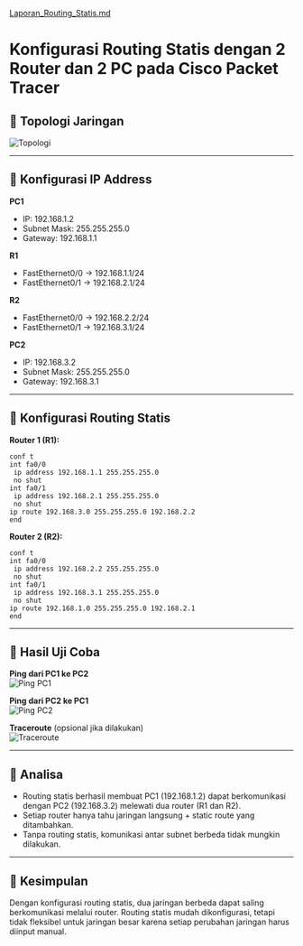 [Laporan_Routing_Statis.md](https://github.com/user-attachments/files/22040561/Laporan_Routing_Statis.md)
# Konfigurasi Routing Statis dengan 2 Router dan 2 PC pada Cisco Packet Tracer

## 🔹 Topologi Jaringan
![Topologi](gambar1.png)

---

## 🔹 Konfigurasi IP Address  
**PC1**  
- IP: 192.168.1.2  
- Subnet Mask: 255.255.255.0  
- Gateway: 192.168.1.1  

**R1**  
- FastEthernet0/0 → 192.168.1.1/24  
- FastEthernet0/1 → 192.168.2.1/24  

**R2**  
- FastEthernet0/0 → 192.168.2.2/24  
- FastEthernet0/1 → 192.168.3.1/24  

**PC2**  
- IP: 192.168.3.2  
- Subnet Mask: 255.255.255.0  
- Gateway: 192.168.3.1  

---

## 🔹 Konfigurasi Routing Statis  
**Router 1 (R1):**
```
conf t
int fa0/0
 ip address 192.168.1.1 255.255.255.0
 no shut
int fa0/1
 ip address 192.168.2.1 255.255.255.0
 no shut
ip route 192.168.3.0 255.255.255.0 192.168.2.2
end
```

**Router 2 (R2):**
```
conf t
int fa0/0
 ip address 192.168.2.2 255.255.255.0
 no shut
int fa0/1
 ip address 192.168.3.1 255.255.255.0
 no shut
ip route 192.168.1.0 255.255.255.0 192.168.2.1
end
```

---

## 🔹 Hasil Uji Coba  

**Ping dari PC1 ke PC2**  
![Ping PC1](gambar7.png)

**Ping dari PC2 ke PC1**  
![Ping PC2](gambar8.png)

**Traceroute** (opsional jika dilakukan)  
![Traceroute](gambar9.png)

---

## 🔹 Analisa  
- Routing statis berhasil membuat PC1 (192.168.1.2) dapat berkomunikasi dengan PC2 (192.168.3.2) melewati dua router (R1 dan R2).  
- Setiap router hanya tahu jaringan langsung + static route yang ditambahkan.  
- Tanpa routing statis, komunikasi antar subnet berbeda tidak mungkin dilakukan.  

---

## 🔹 Kesimpulan  
Dengan konfigurasi routing statis, dua jaringan berbeda dapat saling berkomunikasi melalui router. Routing statis mudah dikonfigurasi, tetapi tidak fleksibel untuk jaringan besar karena setiap perubahan jaringan harus diinput manual.

